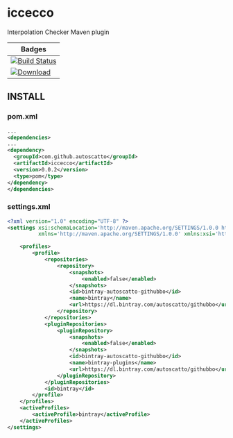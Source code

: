 # iccecco
Interpolation Checker Maven plugin


| Badges |
| ------------- |
| [![Build Status](https://travis-ci.org/autoscatto/iccecco.svg?branch=develop)](https://travis-ci.org/autoscatto/iccecco) |
| [![Download](https://api.bintray.com/packages/autoscatto/githubbo/iccecco/images/download.svg)](https://bintray.com/autoscatto/githubbo/iccecco/_latestVersion)  |


INSTALL
-------

### pom.xml ###

```xml
...
<dependencies>
...
<dependency>
  <groupId>com.github.autoscatto</groupId>
  <artifactId>iccecco</artifactId>
  <version>0.0.2</version>
  <type>pom</type>
</dependency>
</dependencies>
```

### settings.xml ###

```xml
<?xml version="1.0" encoding="UTF-8" ?>
<settings xsi:schemaLocation='http://maven.apache.org/SETTINGS/1.0.0 http://maven.apache.org/xsd/settings-1.0.0.xsd'
          xmlns='http://maven.apache.org/SETTINGS/1.0.0' xmlns:xsi='http://www.w3.org/2001/XMLSchema-instance'>

    <profiles>
        <profile>
            <repositories>
                <repository>
                    <snapshots>
                        <enabled>false</enabled>
                    </snapshots>
                    <id>bintray-autoscatto-githubbo</id>
                    <name>bintray</name>
                    <url>https://dl.bintray.com/autoscatto/githubbo</url>
                </repository>
            </repositories>
            <pluginRepositories>
                <pluginRepository>
                    <snapshots>
                        <enabled>false</enabled>
                    </snapshots>
                    <id>bintray-autoscatto-githubbo</id>
                    <name>bintray-plugins</name>
                    <url>https://dl.bintray.com/autoscatto/githubbo</url>
                </pluginRepository>
            </pluginRepositories>
            <id>bintray</id>
        </profile>
    </profiles>
    <activeProfiles>
        <activeProfile>bintray</activeProfile>
    </activeProfiles>
</settings>
```

